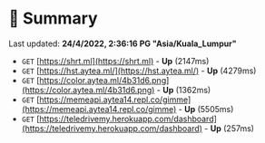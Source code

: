 # 📖 Summary
Last updated: **24/4/2022, 2:36:16 PG "Asia/Kuala_Lumpur"**

- `GET` [https://shrt.ml](https://shrt.ml) - **Up** (2147ms)
- `GET` [https://hst.aytea.ml/](https://hst.aytea.ml/) - **Up** (4279ms)
- `GET` [https://color.aytea.ml/4b31d6.png](https://color.aytea.ml/4b31d6.png) - **Up** (1362ms)
- `GET` [https://memeapi.aytea14.repl.co/gimme](https://memeapi.aytea14.repl.co/gimme) - **Up** (5505ms)
- `GET` [https://teledrivemy.herokuapp.com/dashboard](https://teledrivemy.herokuapp.com/dashboard) - **Up** (257ms)

